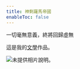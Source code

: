 ```yaml
---
title: 神剩羅馬帝國
enableToc: false
---
```


一切毫無意義，終將回歸虛無

這是我的[文學](https://logan-of-suburbia.github.io/quartz/tags/%E6%96%87%E5%AD%B8/)作品。

![未提供相片說明。](https://scontent.fkul15-1.fna.fbcdn.net/v/t39.30808-6/285982956_1070949353830083_2148659921024060908_n.jpg?_nc_cat=106&ccb=1-7&_nc_sid=e3f864&_nc_ohc=FrvouyNkXeAAX9Un_lR&_nc_ht=scontent.fkul15-1.fna&oh=00_AfDRMKSRiz9WXZecpDTxhCRerXatAKyFVJKYFug3_pcChA&oe=638508FB)